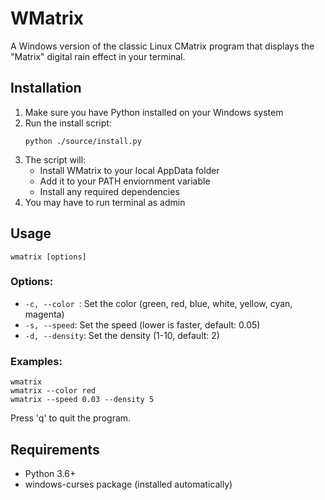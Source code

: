 # WMatrix

A Windows version of the classic Linux CMatrix program that displays the "Matrix" digital rain effect in your terminal.

## Installation

1. Make sure you have Python installed on your Windows system
2. Run the install script:
    ```
    python ./source/install.py
    ```
3. The script will:
    - Install WMatrix to your local AppData folder
    - Add it to your PATH enviornment variable
    - Install any required dependencies
4. You may have to run terminal as admin

## Usage

```
wmatrix [options]
```

### Options:

- `-c, --color `: Set the color (green, red, blue, white, yellow, cyan, magenta)
- `-s, --speed`: Set the speed (lower is faster, default: 0.05)
- `-d, --density`: Set the density (1-10, default: 2)

### Examples:

```
wmatrix
wmatrix --color red
wmatrix --speed 0.03 --density 5
```

Press 'q' to quit the program.

## Requirements

- Python 3.6+
- windows-curses package (installed automatically)